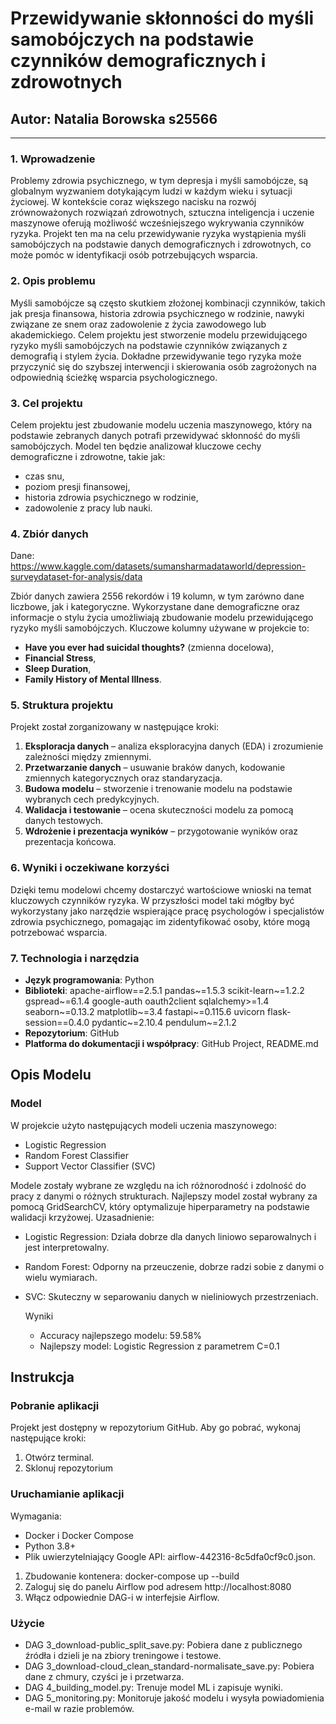 # Przewidywanie skłonności do myśli samobójczych na podstawie czynników demograficznych i zdrowotnych

## Autor: Natalia Borowska s25566

---

### 1. Wprowadzenie

Problemy zdrowia psychicznego, w tym depresja i myśli samobójcze, są globalnym wyzwaniem dotykającym ludzi w każdym wieku i sytuacji życiowej. W kontekście coraz większego nacisku na rozwój zrównoważonych rozwiązań zdrowotnych, sztuczna inteligencja i uczenie maszynowe oferują możliwość wcześniejszego wykrywania czynników ryzyka. Projekt ten ma na celu przewidywanie ryzyka wystąpienia myśli samobójczych na podstawie danych demograficznych i zdrowotnych, co może pomóc w identyfikacji osób potrzebujących wsparcia.

### 2. Opis problemu

Myśli samobójcze są często skutkiem złożonej kombinacji czynników, takich jak presja finansowa, historia zdrowia psychicznego w rodzinie, nawyki związane ze snem oraz zadowolenie z życia zawodowego lub akademickiego. Celem projektu jest stworzenie modelu przewidującego ryzyko myśli samobójczych na podstawie czynników związanych z demografią i stylem życia. Dokładne przewidywanie tego ryzyka może przyczynić się do szybszej interwencji i skierowania osób zagrożonych na odpowiednią ścieżkę wsparcia psychologicznego.

### 3. Cel projektu

Celem projektu jest zbudowanie modelu uczenia maszynowego, który na podstawie zebranych danych potrafi przewidywać skłonność do myśli samobójczych. Model ten będzie analizował kluczowe cechy demograficzne i zdrowotne, takie jak:
- czas snu,
- poziom presji finansowej,
- historia zdrowia psychicznego w rodzinie,
- zadowolenie z pracy lub nauki.

### 4. Zbiór danych

Dane: https://www.kaggle.com/datasets/sumansharmadataworld/depression-surveydataset-for-analysis/data

Zbiór danych zawiera 2556 rekordów i 19 kolumn, w tym zarówno dane liczbowe, jak i kategoryczne. Wykorzystane dane demograficzne oraz informacje o stylu życia umożliwiają zbudowanie modelu przewidującego ryzyko myśli samobójczych. Kluczowe kolumny używane w projekcie to:
- **Have you ever had suicidal thoughts?** (zmienna docelowa),
- **Financial Stress**,
- **Sleep Duration**,
- **Family History of Mental Illness**.

### 5. Struktura projektu

Projekt został zorganizowany w następujące kroki:
1. **Eksploracja danych** – analiza eksploracyjna danych (EDA) i zrozumienie zależności między zmiennymi.
2. **Przetwarzanie danych** – usuwanie braków danych, kodowanie zmiennych kategorycznych oraz standaryzacja.
3. **Budowa modelu** – stworzenie i trenowanie modelu na podstawie wybranych cech predykcyjnych.
4. **Walidacja i testowanie** – ocena skuteczności modelu za pomocą danych testowych.
5. **Wdrożenie i prezentacja wyników** – przygotowanie wyników oraz prezentacja końcowa.

### 6. Wyniki i oczekiwane korzyści

Dzięki temu modelowi chcemy dostarczyć wartościowe wnioski na temat kluczowych czynników ryzyka. W przyszłości model taki mógłby być wykorzystany jako narzędzie wspierające pracę psychologów i specjalistów zdrowia psychicznego, pomagając im zidentyfikować osoby, które mogą potrzebować wsparcia.

### 7. Technologia i narzędzia

- **Język programowania**: Python
- **Biblioteki**: apache-airflow==2.5.1
pandas~=1.5.3
scikit-learn~=1.2.2
gspread~=6.1.4
google-auth
oauth2client
sqlalchemy>=1.4
seaborn~=0.13.2
matplotlib~=3.4
fastapi~=0.115.6
uvicorn
flask-session==0.4.0
pydantic~=2.10.4
pendulum~=2.1.2
- **Repozytorium**: GitHub
- **Platforma do dokumentacji i współpracy**: GitHub Project, README.md

## Opis Modelu
### Model
W projekcie użyto następujących modeli uczenia maszynowego:
- Logistic Regression
- Random Forest Classifier
- Support Vector Classifier (SVC)

Modele zostały wybrane ze względu na ich różnorodność i zdolność do pracy z danymi o różnych strukturach. Najlepszy model został wybrany za pomocą GridSearchCV, który optymalizuje hiperparametry na podstawie walidacji krzyżowej.
Uzasadnienie:
- Logistic Regression: Działa dobrze dla danych liniowo separowalnych i jest interpretowalny.
- Random Forest: Odporny na przeuczenie, dobrze radzi sobie z danymi o wielu wymiarach.
- SVC: Skuteczny w separowaniu danych w nieliniowych przestrzeniach.

  Wyniki
  - Accuracy najlepszego modelu: 59.58%
  - Najlepszy model: Logistic Regression z parametrem C=0.1

## Instrukcja
### Pobranie aplikacji
Projekt jest dostępny w repozytorium GitHub. Aby go pobrać, wykonaj następujące kroki:
1. Otwórz terminal.
2. Sklonuj repozytorium
### Uruchamianie aplikacji
Wymagania:
- Docker i Docker Compose
- Python 3.8+
- Plik uwierzytelniający Google API: airflow-442316-8c5dfa0cf9c0.json.

1. Zbudowanie kontenera: docker-compose up --build
2. Zaloguj się do panelu Airflow pod adresem http://localhost:8080
3. Włącz odpowiednie DAG-i w interfejsie Airflow.

### Użycie
- DAG 3_download-public_split_save.py: Pobiera dane z publicznego źródła i dzieli je na zbiory treningowe i testowe.
- DAG 3_download-cloud_clean_standard-normalisate_save.py: Pobiera dane z chmury, czyści je i przetwarza.
- DAG 4_building_model.py: Trenuje model ML i zapisuje wyniki.
- DAG 5_monitoring.py: Monitoruje jakość modelu i wysyła powiadomienia e-mail w razie problemów.
